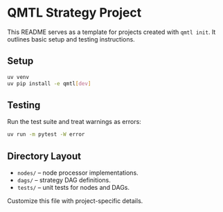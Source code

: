 # QMTL Strategy Project

This README serves as a template for projects created with `qmtl init`.
It outlines basic setup and testing instructions.

## Setup

```bash
uv venv
uv pip install -e qmtl[dev]
```

## Testing

Run the test suite and treat warnings as errors:

```bash
uv run -m pytest -W error
```

## Directory Layout

- `nodes/` – node processor implementations.
- `dags/` – strategy DAG definitions.
- `tests/` – unit tests for nodes and DAGs.

Customize this file with project-specific details.
